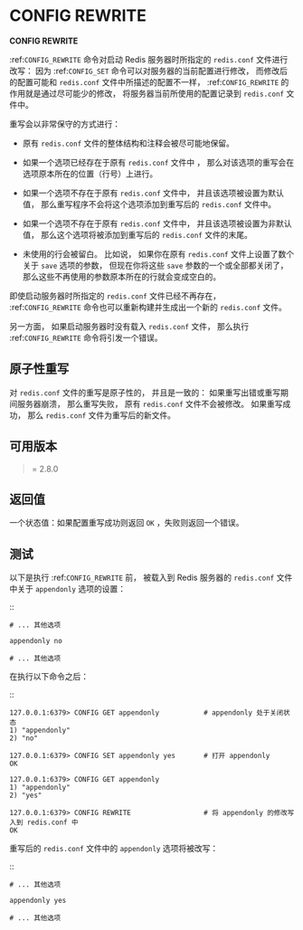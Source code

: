 # CONFIG REWRITE


**CONFIG REWRITE**

:ref:`CONFIG_REWRITE` 命令对启动 Redis 服务器时所指定的 ``redis.conf`` 文件进行改写：
因为 :ref:`CONFIG_SET` 命令可以对服务器的当前配置进行修改，
而修改后的配置可能和 ``redis.conf`` 文件中所描述的配置不一样，
:ref:`CONFIG_REWRITE` 的作用就是通过尽可能少的修改，
将服务器当前所使用的配置记录到 ``redis.conf`` 文件中。

重写会以非常保守的方式进行：

- 原有 ``redis.conf`` 文件的整体结构和注释会被尽可能地保留。

- 如果一个选项已经存在于原有 ``redis.conf`` 文件中 ，
  那么对该选项的重写会在选项原本所在的位置（行号）上进行。

- 如果一个选项不存在于原有 ``redis.conf`` 文件中，
  并且该选项被设置为默认值，
  那么重写程序不会将这个选项添加到重写后的 ``redis.conf`` 文件中。

- 如果一个选项不存在于原有 ``redis.conf`` 文件中，
  并且该选项被设置为非默认值，
  那么这个选项将被添加到重写后的 ``redis.conf`` 文件的末尾。

- 未使用的行会被留白。
  比如说，
  如果你在原有 ``redis.conf`` 文件上设置了数个关于 ``save`` 选项的参数，
  但现在你将这些 ``save`` 参数的一个或全部都关闭了，
  那么这些不再使用的参数原本所在的行就会变成空白的。

即使启动服务器时所指定的 ``redis.conf`` 文件已经不再存在，
:ref:`CONFIG_REWRITE` 命令也可以重新构建并生成出一个新的 ``redis.conf`` 文件。

另一方面，
如果启动服务器时没有载入 ``redis.conf`` 文件，
那么执行 :ref:`CONFIG_REWRITE` 命令将引发一个错误。


原子性重写
------------------------

对 ``redis.conf`` 文件的重写是原子性的，
并且是一致的：
如果重写出错或重写期间服务器崩溃，
那么重写失败，
原有 ``redis.conf`` 文件不会被修改。
如果重写成功，
那么 ``redis.conf`` 文件为重写后的新文件。


可用版本
-----------------------

>= 2.8.0


返回值
----------------------

一个状态值：如果配置重写成功则返回 ``OK`` ，失败则返回一个错误。


测试
----------------------

以下是执行 :ref:`CONFIG_REWRITE` 前，
被载入到 Redis 服务器的 ``redis.conf`` 文件中关于 ``appendonly`` 选项的设置：

::

    # ... 其他选项

    appendonly no

    # ... 其他选项

在执行以下命令之后：

::

    127.0.0.1:6379> CONFIG GET appendonly           # appendonly 处于关闭状态
    1) "appendonly"
    2) "no"

    127.0.0.1:6379> CONFIG SET appendonly yes       # 打开 appendonly
    OK

    127.0.0.1:6379> CONFIG GET appendonly
    1) "appendonly"
    2) "yes"

    127.0.0.1:6379> CONFIG REWRITE                  # 将 appendonly 的修改写入到 redis.conf 中
    OK

重写后的 ``redis.conf`` 文件中的 ``appendonly`` 选项将被改写：

::

    # ... 其他选项

    appendonly yes

    # ... 其他选项
